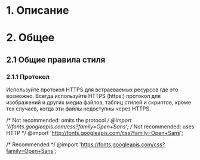 # 1. Описание
# 2. Общее
## 2.1 Общие правила стиля
### 2.1.1 Протокол
Используйте протокол HTTPS для встраеваемых ресурсов где это возможно.
Всегда используйте HTTPS (https:) протокол для изображений и других медиа файлов, таблиц стилей и скриптов, кроме тех случаев, когда эти файлы недоступны через HTTPS.

  <!-- Not recommended: omits the protocol -->
  <script src="//ajax.googleapis.com/ajax/libs/jquery/3.4.0/jquery.min.js"></script>
  <!-- Not recommended: uses HTTP -->
  <script src="http://ajax.googleapis.com/ajax/libs/jquery/3.4.0/jquery.min.js"></script>
  
  /* Not recommended: omits the protocol */
  @import '//fonts.googleapis.com/css?family=Open+Sans';
  /* Not recommended: uses HTTP */
  @import 'http://fonts.googleapis.com/css?family=Open+Sans';
  
  <!-- Recommended -->
  <script src="https://ajax.googleapis.com/ajax/libs/jquery/3.4.0/jquery.min.js"></script>
  /* Recommended */
  @import 'https://fonts.googleapis.com/css?family=Open+Sans';
